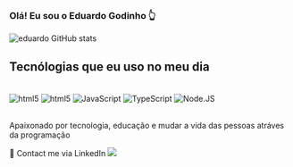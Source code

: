 ### Olá! Eu sou o Eduardo Godinho 👆
![eduardo GitHub stats](https://github-readme-stats.vercel.app/api?username=goodinho&show_icons=true&theme=dark)

## Tecnólogias que eu uso no meu dia

<div style="display: inline_block"><br/>
    <img align="center" alt="html5" src="https://img.shields.io/badge/HTML5-E34F26?style=for-the-badge&logo=html5&logoColor=white">
    <img align="center" alt="html5" src="https://img.shields.io/badge/CSS3-1572B6?style=for-the-badge&logo=css3&logoColor=white">
    <img align="center" alt="JavaScript" src="https://img.shields.io/badge/JavaScript-323330?style=for-the-badge&logo=javascript&logoColor=F7DF1E">
    <img align="center" alt="TypeScript" src="https://img.shields.io/badge/TypeScript-007ACC?style=for-the-badge&logo=typescript&logoColor=white">
    <img align="center" alt="Node.JS" src="https://img.shields.io/badge/Node.js-43853D?style=for-the-badge&logo=node.js&logoColor=white">
</div><br>

Apaixonado por tecnologia, educação e mudar a vida das pessoas atráves da programação 

<p>🔗 Contact me via LinkedIn <a  href="https://www.linkedin.com/in/eduardogodinhoo/"><img src="https://img.shields.io/badge/LinkedIn-0077B5?style=for-the-badge&logo=linkedin&logoColor=white"></a></p>



